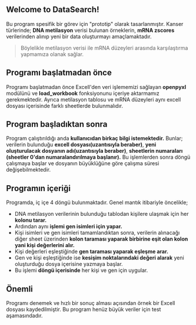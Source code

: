 ## Welcome to DataSearch!
Bu program  spesifik bir görev için "prototip" olarak tasarlanmıştır. Kanser türlerinde; **DNA metilasyon** verisi bulunan örneklerin, **mRNA zscores** verilerinden alınıp yeni bir data oluşturmayı amaçlamaktadır.
> Böylelikle metilasyon verisi ile mRNA düzeyleri arasında karşılaştırma yapmamıza olanak sağlar.

## Programı başlatmadan önce
Programı başlatmadan önce Excell'den veri işlememizi sağlayan **openpyxl** modülünü ve **load_workbook** fonksiyonunu içeriye aktarmamız gerekmektedir. Ayrıca metilasyon tablosu ve mRNA düzeyleri aynı excell dosyası içerisinde farklı sheetlerde bulunmalıdır.

## Program başladıktan sonra
Program çalıştırıldığı anda **kullanıcıdan birkaç bilgi istemektedir.** Bunlar; verilerin bulunduğu **excell dosyası(uzantısıyla beraber)**, **yeni oluşturulacak dosyanın adı(uzantısıyla beraber)**, **sheetlerin numaraları (sheetler 0'dan numaralandırılmaya başlanır).**
Bu işlemlerden sonra döngü çalışmaya başlar ve dosyanın büyüklüğüne göre çalışma süresi değişebilmektedir.
## Programın içeriği

Programda, iç içe 4 döngü bulunmaktadır. Genel mantık itibariyle öncelikle;

 - DNA metilasyon verilerinin bulunduğu tablodan kişilere ulaşmak için her **kolonu tarar.**
 - Ardından aynı **işlemi gen isimleri için yapar.**
 - Kişi isimleri ve gen isimleri tamamlandıktan sonra, verilerin
   alınacağı diğer sheet üzerinden **kolon taraması yaparak birbirine eşit olan kolon yani kişi değerlerini alır.**
 - Kişi değerleri eşleştiğinde **gen taraması yaparak eşleşme arar.**
 - Gen ve kişi eşleştiğinde ise **kesişim noktalarındaki değeri alarak** yeni oluşturduğu dosya içerisine yazmaya başlar.
 - Bu işlemi **döngü içerisinde** her kişi ve gen için uygular.

## Önemli
Programı denemek ve hızlı bir sonuç alması açısından örnek bir Excell dosyası kaydedilmiştir. 
Bu program henüz büyük veriler için test aşamasındadır.

